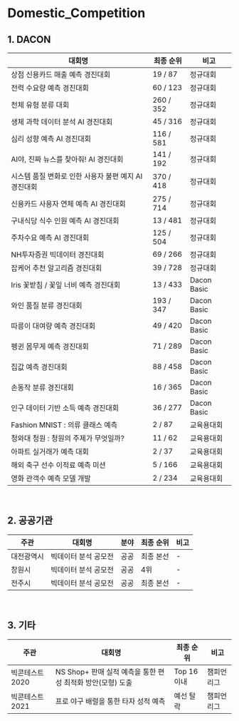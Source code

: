 # Domestic_Competition

## 1. DACON
|대회명|최종 순위|비고|
|-|-|-|
|상점 신용카드 매출 예측 경진대회|19 / 87|정규대회|
|전력 수요량 예측 경진대회|60 / 123|정규대회|
|천체 유형 분류 대회|260 / 352|정규대회|
|생체 과학 데이터 분석 AI 경진대회|45 / 316|정규대회|
|심리 성향 예측 AI 경진대회|116 / 581|정규대회|
|AI야, 진짜 뉴스를 찾아줘! AI 경진대회|141 / 192|정규대회|
|시스템 품질 변화로 인한 사용자 불편 예지 AI 경진대회|370 / 418|정규대회|
|신용카드 사용자 연체 예측 AI 경진대회|275 / 714|정규대회|
|구내식당 식수 인원 예측 AI 경진대회|13 / 481|정규대회|
|주차수요 예측 AI 경진대회|125 / 504|정규대회|
|NH투자증권 빅데이터 경진대회|69 / 266|정규대회|
|잡케어 추천 알고리즘 경진대회|39 / 728|정규대회|
|Iris 꽃받침 / 꽃잎 너비 예측 경진대회|13 / 433|Dacon Basic|
|와인 품질 분류 경진대회|193 / 347|Dacon Basic|
|따릉이 대여량 예측 경진대회|49 / 420|Dacon Basic|
|펭귄 몸무게 예측 경진대회|71 / 289|Dacon Basic|
|집값 예측 경진대회|88 / 458|Dacon Basic|
|손동작 분류 경진대회|16 / 365|Dacon Basic|
|인구 데이터 기반 소득 예측 경진대회|36 / 277|Dacon Basic|
|Fashion MNIST : 의류 클래스 예측|2 / 87|교육용대회|
|청와대 청원 : 청원의 주제가 무엇일까?|11 / 62|교육용대회|
|아파트 실거래가 예측 대회|2 / 37|교육용대회|
|해외 축구 선수 이적료 예측 미션|5 / 166|교육용대회|
|영화 관객수 예측 모델 개발|2 / 234|교육용대회|

<br>

## 2. 공공기관
|주관|대회명|분야|최종 순위|비고|
|---|---|---|---|---|
|대전광역시|빅데이터 분석 공모전|공공|최종 본선|-|
|창원시|빅데이터 분석 공모전|공공|4위|-|
|전주시|빅데이터 분석 공모전|공공|최종 본선|-|

<br>

## 3. 기타
|주관|대회명|최종 순위|비고|
|--|--|--|--|
|빅콘테스트 2020|NS Shop+ 판매 실적 예측을 통한 편성 최적화 방안(모형) 도출|Top 16이내|챔피언리그|
|빅콘테스트 2021|프로 야구 배럴을 통한 타자 성적 예측|예선 탈락|챔피언리그|
